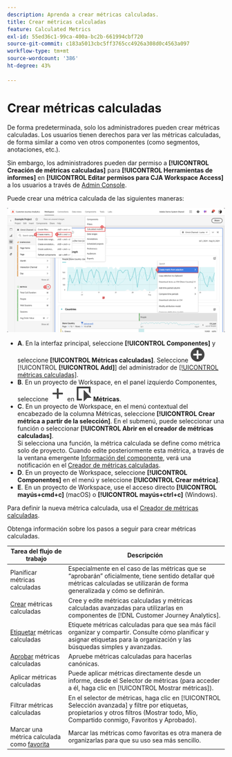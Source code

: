 ```yaml
---
description: Aprenda a crear métricas calculadas.
title: Crear métricas calculadas
feature: Calculated Metrics
exl-id: 55ed36c1-99ca-400a-bc2b-661994cbf720
source-git-commit: c183a5013cbc5ff3765cc4926a308d0c4563a097
workflow-type: tm+mt
source-wordcount: '386'
ht-degree: 43%

---
```


# Crear métricas calculadas

De forma predeterminada, solo los administradores pueden crear métricas calculadas. Los usuarios tienen derechos para ver las métricas calculadas, de forma similar a como ven otros componentes (como segmentos, anotaciones, etc.).

Sin embargo, los administradores pueden dar permiso a **[!UICONTROL Creación de métricas calculadas]** para **[!UICONTROL Herramientas de informes]** en **[!UICONTROL Editar permisos para CJA Workspace Access]** a los usuarios a través de [Admin Console](/help/technotes/access-control.md#user-level-access).


Puede crear una métrica calculada de las siguientes maneras:

![Formas de crear una métrica](assets/create-metric.png)

* **A**. En la interfaz principal, seleccione **[!UICONTROL Componentes]** y seleccione **[!UICONTROL Métricas calculadas]**. Seleccione ![AddCircle](/help/assets/icons/AddCircle.svg) [!UICONTROL **[!UICONTROL Add]**] del administrador de [[!UICONTROL métricas calculadas]](/help/components/calc-metrics/cm-workflow/cm-manager.md).
* **B**. En un proyecto de Workspace, en el panel izquierdo Componentes, seleccione ![Agregar](/help/assets/icons/Add.svg) en ![Evento](/help/assets/icons/Event.svg) **Métricas**.
* **C**. En un proyecto de Workspace, en el menú contextual del encabezado de la columna Métricas, seleccione **[!UICONTROL Crear métrica a partir de la selección]**. En el submenú, puede seleccionar una función o seleccionar **[!UICONTROL Abrir en el creador de métricas calculadas]**. <br/>Si selecciona una función, la métrica calculada se define como métrica solo de proyecto. Cuando edite posteriormente esta métrica, a través de la ventana emergente [Información del componente](/help/components/use-components-in-workspace.md#component-info), verá una notificación en el [Creador de métricas calculadas](/help/components/calc-metrics/cm-workflow/cm-build-metrics.md).
* **D**. En un proyecto de Workspace, seleccione **[!UICONTROL Componentes]** en el menú y seleccione **[!UICONTROL Crear métrica]**.
* **E**. En un proyecto de Workspace, use el acceso directo **[!UICONTROL mayús+cmd+c]** (macOS) o **[!UICONTROL mayús+ctrl+c]** (Windows).

Para definir la nueva métrica calculada, usa el [Creador de métricas calculadas](/help/components/calc-metrics/cm-workflow/cm-build-metrics.md).

Obtenga información sobre los pasos a seguir para crear métricas calculadas.

| Tarea del flujo de trabajo | Descripción |
| --- | --- |
| Planificar métricas calculadas | Especialmente en el caso de las métricas que se “aprobarán” oficialmente, tiene sentido detallar qué métricas calculadas se utilizarán de forma generalizada y cómo se definirán. |
| [Crear](/help/components/calc-metrics/cm-workflow/cm-build-metrics.md) métricas calculadas | Cree y edite métricas calculadas y métricas calculadas avanzadas para utilizarlas en componentes de [!DNL Customer Journey Analytics].   |
| [Etiquetar](cm-tagging.md) métricas calculadas | Etiquete métricas calculadas para que sea más fácil organizar y compartir. Consulte cómo planificar y asignar etiquetas para la organización y las búsquedas simples y avanzadas. |
| [Aprobar](cm-approving.md) métricas calculadas | Apruebe métricas calculadas para hacerlas canónicas. |
| Aplicar métricas calculadas | Puede aplicar métricas directamente desde un informe, desde el Selector de métricas (para acceder a él, haga clic en [!UICONTROL Mostrar métricas]). |
| Filtrar métricas calculadas | En el selector de métricas, haga clic en [!UICONTROL Selección avanzada] y filtre por etiquetas, propietarios y otros filtros (Mostrar todo, Mío, Compartido conmigo, Favoritos y Aprobado). |
| Marcar una métrica calculada como [favorita](cm-finding.md) | Marcar las métricas como favoritas es otra manera de organizarlas para que su uso sea más sencillo. |

